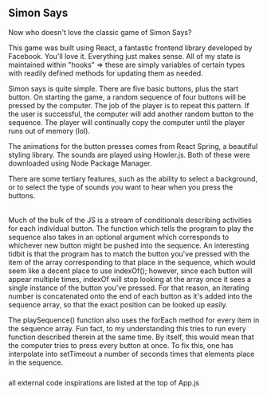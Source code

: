 ## Simon Says

Now who doesn't love the classic game of Simon Says?

This game was built using React, a fantastic frontend library developed by Facebook. You'll love it. Everything just makes sense. All of my state is maintained within "hooks" => these are simply variables of certain types with readily defined methods for updating them as needed.

Simon says is quite simple. There are five basic buttons, plus the start button. On starting the game, a random sequence of four buttons will be pressed by the computer. The job of the player is to repeat this pattern. If the user is successful, the computer will add another random button to the sequence. The player will continually copy the computer until the player runs out of memory (lol).

The animations for the button presses comes from React Spring, a beautiful styling library. The sounds are played using Howler.js. Both of these were downloaded using Node Package Manager.

There are some tertiary features, such as the ability to select a background, or to select the type of sounds you want to hear when you press the buttons.

######

Much of the bulk of the JS is a stream of conditionals describing activities for each individual button. The function which tells the program to play the sequence also takes in an optional argument which corresponds to whichever new button might be pushed into the sequence. An interesting tidbit is that the program has to match the button you've pressed with the item of the array corresponding to that place in the sequence, which would seem like a decent place to use indexOf(); however, since each button will appear multiple times, indexOf will stop looking at the array once it sees a single instance of the button you've pressed. For that reason, an iterating number is concatenated onto the end of each button as it's added into the sequence array, so that the exact position can be looked up easily.

The playSequence() function also uses the forEach method for every item in the sequence array. Fun fact, to my understanding this tries to run every function described therein at the same time. By itself, this would mean that the computer tries to press every button at once. To fix this, one has interpolate into setTimeout a number of seconds times that elements place in the sequence.

#####

all external code inspirations are listed at the top of App.js
